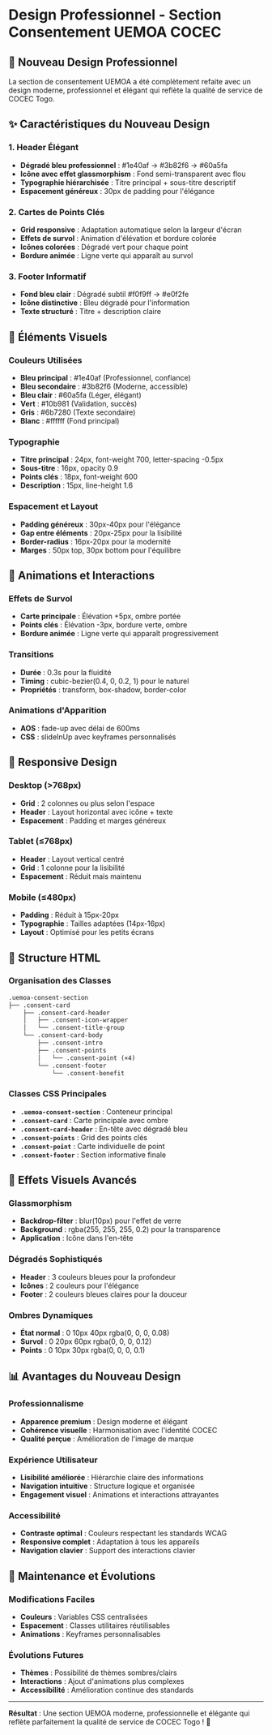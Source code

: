 # Design Professionnel - Section Consentement UEMOA COCEC

## 🎨 Nouveau Design Professionnel

La section de consentement UEMOA a été complètement refaite avec un design moderne, professionnel et élégant qui reflète la qualité de service de COCEC Togo.

## ✨ Caractéristiques du Nouveau Design

### **1. Header Élégant**
- **Dégradé bleu professionnel** : #1e40af → #3b82f6 → #60a5fa
- **Icône avec effet glassmorphism** : Fond semi-transparent avec flou
- **Typographie hiérarchisée** : Titre principal + sous-titre descriptif
- **Espacement généreux** : 30px de padding pour l'élégance

### **2. Cartes de Points Clés**
- **Grid responsive** : Adaptation automatique selon la largeur d'écran
- **Effets de survol** : Animation d'élévation et bordure colorée
- **Icônes colorées** : Dégradé vert pour chaque point
- **Bordure animée** : Ligne verte qui apparaît au survol

### **3. Footer Informatif**
- **Fond bleu clair** : Dégradé subtil #f0f9ff → #e0f2fe
- **Icône distinctive** : Bleu dégradé pour l'information
- **Texte structuré** : Titre + description claire

## 🎯 Éléments Visuels

### **Couleurs Utilisées**
- **Bleu principal** : #1e40af (Professionnel, confiance)
- **Bleu secondaire** : #3b82f6 (Moderne, accessible)
- **Bleu clair** : #60a5fa (Léger, élégant)
- **Vert** : #10b981 (Validation, succès)
- **Gris** : #6b7280 (Texte secondaire)
- **Blanc** : #ffffff (Fond principal)

### **Typographie**
- **Titre principal** : 24px, font-weight 700, letter-spacing -0.5px
- **Sous-titre** : 16px, opacity 0.9
- **Points clés** : 18px, font-weight 600
- **Description** : 15px, line-height 1.6

### **Espacement et Layout**
- **Padding généreux** : 30px-40px pour l'élégance
- **Gap entre éléments** : 20px-25px pour la lisibilité
- **Border-radius** : 16px-20px pour la modernité
- **Marges** : 50px top, 30px bottom pour l'équilibre

## 🚀 Animations et Interactions

### **Effets de Survol**
- **Carte principale** : Élévation +5px, ombre portée
- **Points clés** : Élévation -3px, bordure verte, ombre
- **Bordure animée** : Ligne verte qui apparaît progressivement

### **Transitions**
- **Durée** : 0.3s pour la fluidité
- **Timing** : cubic-bezier(0.4, 0, 0.2, 1) pour le naturel
- **Propriétés** : transform, box-shadow, border-color

### **Animations d'Apparition**
- **AOS** : fade-up avec délai de 600ms
- **CSS** : slideInUp avec keyframes personnalisés

## 📱 Responsive Design

### **Desktop (>768px)**
- **Grid** : 2 colonnes ou plus selon l'espace
- **Header** : Layout horizontal avec icône + texte
- **Espacement** : Padding et marges généreux

### **Tablet (≤768px)**
- **Header** : Layout vertical centré
- **Grid** : 1 colonne pour la lisibilité
- **Espacement** : Réduit mais maintenu

### **Mobile (≤480px)**
- **Padding** : Réduit à 15px-20px
- **Typographie** : Tailles adaptées (14px-16px)
- **Layout** : Optimisé pour les petits écrans

## 🔧 Structure HTML

### **Organisation des Classes**
```html
.uemoa-consent-section
├── .consent-card
    ├── .consent-card-header
    │   ├── .consent-icon-wrapper
    │   └── .consent-title-group
    └── .consent-card-body
        ├── .consent-intro
        ├── .consent-points
        │   └── .consent-point (×4)
        └── .consent-footer
            └── .consent-benefit
```

### **Classes CSS Principales**
- **`.uemoa-consent-section`** : Conteneur principal
- **`.consent-card`** : Carte principale avec ombre
- **`.consent-card-header`** : En-tête avec dégradé bleu
- **`.consent-points`** : Grid des points clés
- **`.consent-point`** : Carte individuelle de point
- **`.consent-footer`** : Section informative finale

## 🎨 Effets Visuels Avancés

### **Glassmorphism**
- **Backdrop-filter** : blur(10px) pour l'effet de verre
- **Background** : rgba(255, 255, 255, 0.2) pour la transparence
- **Application** : Icône dans l'en-tête

### **Dégradés Sophistiqués**
- **Header** : 3 couleurs bleues pour la profondeur
- **Icônes** : 2 couleurs pour l'élégance
- **Footer** : 2 couleurs bleues claires pour la douceur

### **Ombres Dynamiques**
- **État normal** : 0 10px 40px rgba(0, 0, 0, 0.08)
- **Survol** : 0 20px 60px rgba(0, 0, 0, 0.12)
- **Points** : 0 10px 30px rgba(0, 0, 0, 0.1)

## 📊 Avantages du Nouveau Design

### **Professionnalisme**
- **Apparence premium** : Design moderne et élégant
- **Cohérence visuelle** : Harmonisation avec l'identité COCEC
- **Qualité perçue** : Amélioration de l'image de marque

### **Expérience Utilisateur**
- **Lisibilité améliorée** : Hiérarchie claire des informations
- **Navigation intuitive** : Structure logique et organisée
- **Engagement visuel** : Animations et interactions attrayantes

### **Accessibilité**
- **Contraste optimal** : Couleurs respectant les standards WCAG
- **Responsive complet** : Adaptation à tous les appareils
- **Navigation clavier** : Support des interactions clavier

## 🚀 Maintenance et Évolutions

### **Modifications Faciles**
- **Couleurs** : Variables CSS centralisées
- **Espacement** : Classes utilitaires réutilisables
- **Animations** : Keyframes personnalisables

### **Évolutions Futures**
- **Thèmes** : Possibilité de thèmes sombres/clairs
- **Interactions** : Ajout d'animations plus complexes
- **Accessibilité** : Amélioration continue des standards

---

**Résultat** : Une section UEMOA moderne, professionnelle et élégante qui reflète parfaitement la qualité de service de COCEC Togo ! 🎉
